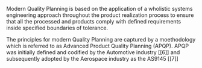Modern Quality Planning is based on the application of a wholistic systems engineering approach throughout the product realization process to ensure that all the processed and products comply with defined requirements inside specified boundaries of tolerance.

The principles for modern Quality Planning are captured by a moethodology which is referred to as Advanced Product Quality Planning (APQP). APQP was initially defined and codified by the Automotive industry  [[6]] and subsequently adopted by the Aerospace industry as the AS9145 [[7]]
